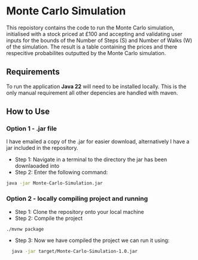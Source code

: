 # Monte Carlo Simulation
This repoistory contains the code to run the Monte Carlo simulation, initialised with a stock priced at £100 and accepting and validating user inputs for the bounds of the Number of Steps (S) and Number of Walks (W) of the simulation. The result is a table containing the prices and there respecitive probabilites outputted by the Monte Carlo simulation.

## Requirements
To run the application <b>Java 22</b> will need to be installed locally. This is the only manual requirement all other depencies are handled with maven.

## How to Use
### Option 1 - .jar file
  I have emailed a copy of the .jar for easier download, alternatively I have a jar included in the repository.
  - Step 1: Navigate in a terminal to the directory the jar has been downlaoaded into
  - Step 2: Enter the following command:
``` bash
java -jar Monte-Carlo-Simulation.jar
```

### Option 2 - locally compiling project and running
  - Step 1: Clone the repository onto your local machine
  - Step 2: Compile the project
   ```bash
./mvnw package
```
  - Step 3: Now we have compiled the project we can run it using:
```bash
  java -jar target/Monte-Carlo-Simulation-1.0.jar
  ```
